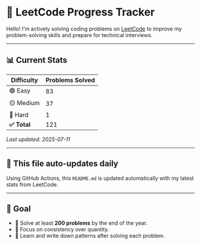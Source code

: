 # 🧠 LeetCode Progress Tracker

Hello! I'm actively solving coding problems on [LeetCode](https://leetcode.com/namansaini/) to improve my problem-solving skills and prepare for technical interviews.

---

## 📊 Current Stats

| Difficulty | Problems Solved |
|------------|------------------|
| 🟢 Easy     | 83               |
| 🟡 Medium   | 37               |
| 🔴 Hard     | 1               |
| **✅ Total**   | 121               |

_Last updated: 2025-07-11_

---

## 🔁 This file auto-updates daily

Using GitHub Actions, this `README.md` is updated automatically with my latest stats from LeetCode.

---

## 🧩 Goal

- 🎯 Solve at least **200 problems** by the end of the year.
- 🧠 Focus on consistency over quantity.
- 📝 Learn and write down patterns after solving each problem.
